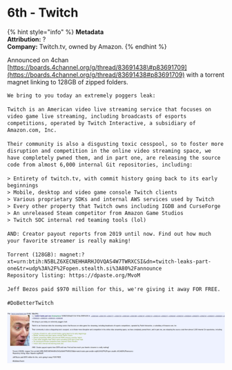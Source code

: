 # 6th - Twitch

{% hint style="info" %}
**Metadata  
Attribution:** ?  
**Company:** Twitch.tv, owned by Amazon.
{% endhint %}

Announced on 4chan [https://boards.4channel.org/g/thread/83691438\#p83691709](https://boards.4channel.org/g/thread/83691438#p83691709) with a torrent magnet linking to 128GB of zipped folders.

```text
We bring to you today an extremely poggers leak:

Twitch is an American video live streaming service that focuses on video game live streaming, including broadcasts of esports competitions, operated by Twitch Interactive, a subsidiary of Amazon.com, Inc.

Their community is also a disgusting toxic cesspool, so to foster more disruption and competition in the online video streaming space, we have completely pwned them, and in part one, are releasing the source code from almost 6,000 internal Git repositories, including:

> Entirety of twitch.tv, with commit history going back to its early beginnings
> Mobile, desktop and video game console Twitch clients
> Various proprietary SDKs and internal AWS services used by Twitch
> Every other property that Twitch owns including IGDB and CurseForge
> An unreleased Steam competitor from Amazon Game Studios
> Twitch SOC internal red teaming tools (lol)

AND: Creator payout reports from 2019 until now. Find out how much your favorite streamer is really making!

Torrent (128GB): magnet:?xt=urn:btih:N5BLZ6XECNEHHARHJOVQAS4W7TWRXCSI&dn=twitch-leaks-part-one&tr=udp%3A%2F%2Fopen.stealth.si%3A80%2Fannounce
Repository listing: https://dpaste.org/MvoM

Jeff Bezos paid $970 million for this, we're giving it away FOR FREE.

#DoBetterTwitch
```

![](../../../.gitbook/assets/image%20%2812%29.png)



